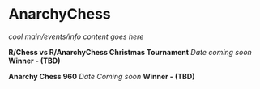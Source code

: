 # AnarchyChess

*cool main/events/info content goes here*

**R/Chess vs R/AnarchyChess Christmas Tournament**
*Date coming soon*
**Winner - (TBD)**

**Anarchy Chess 960**
*Date Coming soon*
**Winner - (TBD)**

